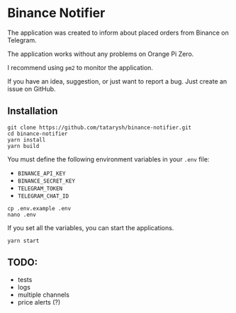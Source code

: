 # Binance Notifier

The application was created to inform about placed orders from Binance on Telegram.

The application works without any problems on Orange Pi Zero.

I recommend using `pm2` to monitor the application.

If you have an idea, suggestion, or just want to report a bug. Just create an issue on GitHub.

## Installation

```shell
git clone https://github.com/tatarysh/binance-notifier.git
cd binance-notifier
yarn install
yarn build
```

You must define the following environment variables in your `.env` file:

- `BINANCE_API_KEY`
- `BINANCE_SECRET_KEY`
- `TELEGRAM_TOKEN`
- `TELEGRAM_CHAT_ID`

```shell
cp .env.example .env
nano .env
```

If you set all the variables, you can start the applications.

```shell
yarn start
```

## TODO:

- tests
- logs
- multiple channels
- price alerts (?)
